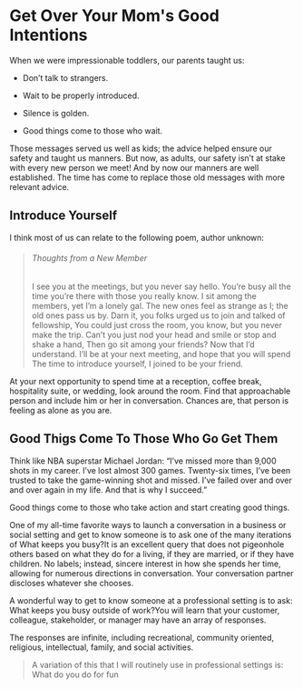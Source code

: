 # Get Over Your Mom's Good Intentions

When we were impressionable toddlers, our parents taught us:

- Don’t talk to strangers.

- Wait to be properly introduced.

- Silence is golden.

- Good things come to those who wait.

Those messages served us well as kids; the advice helped ensure our safety and taught us manners. But now, as adults, our safety isn’t at stake with every new person we meet! And by now our manners are well established. The time has come to replace those old messages with more relevant advice.

## Introduce Yourself

I think most of us can relate to the following poem, author unknown:

> ###### Thoughts from a New Member
> 
> I see you at the meetings,
> but you never say hello.
> You’re busy all the time you’re there
> with those you really know.
> I sit among the members,
> yet I’m a lonely gal.
> The new ones feel as strange as I;
> the old ones pass us by.
> Darn it, you folks urged us to join
> and talked of fellowship,
> You could just cross the room, you know,
> but you never make the trip.
> Can’t you just nod your head and smile
> or stop and shake a hand,
> Then go sit among your friends?
> Now that I’d understand.
> I’ll be at your next meeting,
> and hope that you will spend
> The time to introduce yourself,
> I joined to be your friend.

At your next opportunity to spend time at a reception, coffee break, hospitality suite, or wedding, look around the room. Find that approachable person and include him or her in conversation. Chances are, that person is feeling as alone as you are.

## Good Thigs Come To Those Who Go Get Them

Think like NBA superstar Michael Jordan: “I’ve missed more than 9,000 shots in my career. I’ve lost almost 300 games. Twenty-six times, I’ve been trusted to take the game-winning shot and missed. I’ve failed over and over and over again in my life. And that is why I succeed.”

Good things come to those who take action and start creating good things.

One of my all-time favorite ways to launch a conversation in a business or social setting and get to know someone is to ask one of the many iterations of What keeps you busy?It is an excellent query that does not pigeonhole others based on what they do for a living, if they are married, or if they have children. No labels; instead, sincere interest in how she spends her time, allowing for numerous directions in conversation. Your conversation partner discloses whatever she chooses.

A wonderful way to get to know someone at a professional setting is to ask: What keeps you busy outside of work?You will learn that your customer, colleague, stakeholder, or manager may have an array of responses.

The responses are infinite, including recreational, community oriented, religious, intellectual, family, and social activities.

> A variation of this that I will routinely use in professional settings is: What do you do for fun
